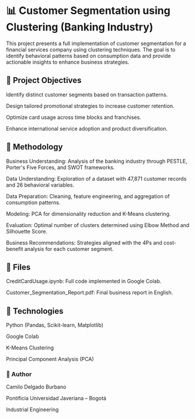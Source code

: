 # 📊 Customer Segmentation using Clustering (Banking Industry)
This project presents a full implementation of customer segmentation for a financial services company using clustering techniques. The goal is to identify behavioral patterns based on consumption data and provide actionable insights to enhance business strategies.

## 🚀 Project Objectives
Identify distinct customer segments based on transaction patterns.

Design tailored promotional strategies to increase customer retention.

Optimize card usage across time blocks and franchises.

Enhance international service adoption and product diversification.

## 🧠 Methodology
Business Understanding: Analysis of the banking industry through PESTLE, Porter's Five Forces, and SWOT frameworks.

Data Understanding: Exploration of a dataset with 47,871 customer records and 26 behavioral variables.

Data Preparation: Cleaning, feature engineering, and aggregation of consumption patterns.

Modeling: PCA for dimensionality reduction and K-Means clustering.

Evaluation: Optimal number of clusters determined using Elbow Method and Silhouette Score.

Business Recommendations: Strategies aligned with the 4Ps and cost-benefit analysis for each customer segment.

## 📁 Files
CreditCardUsage.ipynb: Full code implemented in Google Colab.

Customer_Segmentation_Report.pdf: Final business report in English.

## 📌 Technologies
Python (Pandas, Scikit-learn, Matplotlib)

Google Colab

K-Means Clustering

Principal Component Analysis (PCA)

### 📝 Author

Camilo Delgado Burbano 

Pontificia Universidad Javeriana – Bogotá

Industrial Engineering
